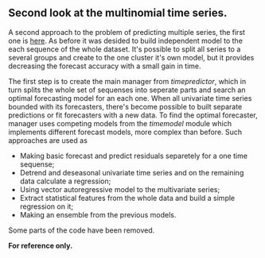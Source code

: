 ## Second look at the multinomial time series.

A second approach to the problem of predicting multiple series, the first one is [here](https://github.com/RodinaMariia/timeseries-sample).
As before it was desided to build independent model to the each sequence of the whole dataset. It's possible to split all series to a several groups and create to the one cluster it's own model, but it provides decreasing the forecast accuracy with a small gain in time. 

The first step is to create the main manager from *timepredictor*, which in turn splits the whole set of sequenses into seperate parts and search an optimal forecasting model for an each one. When all univariate time series bounded with its forecasters, there's become possible to built separate predictions or fit forecasters with a new data. To find the optimal forecaster, manager uses competing models from the *timemodel* module which implements different forecast models, more complex than before. Such approaches are used as 
* Making basic forecast and predict residuals separetely for a one time sequense;
* Detrend and deseasonal univariate time series and on the remaining data calculate a regression;
* Using vector autoregressive model to the multivariate series;
* Extract statistical features from the whole data and build a simple regression on it;
* Making an ensemble from the previous models.


Some parts of the code have been removed.

**For reference only.** 

